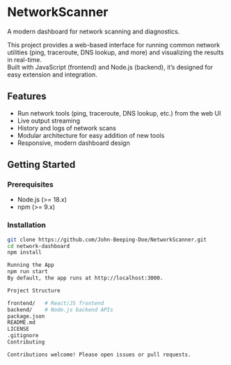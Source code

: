 # NetworkScanner

A modern dashboard for network scanning and diagnostics.

This project provides a web-based interface for running common network utilities (ping, traceroute, DNS lookup, and more) and visualizing the results in real-time.  
Built with JavaScript (frontend) and Node.js (backend), it’s designed for easy extension and integration.

## Features

- Run network tools (ping, traceroute, DNS lookup, etc.) from the web UI
- Live output streaming
- History and logs of network scans
- Modular architecture for easy addition of new tools
- Responsive, modern dashboard design

## Getting Started

### Prerequisites

- Node.js (>= 18.x)
- npm (>= 9.x)

### Installation

```bash
git clone https://github.com/John-Beeping-Doe/NetworkScanner.git
cd network-dashboard
npm install

Running the App
npm run start
By default, the app runs at http://localhost:3000.

Project Structure

frontend/   # React/JS frontend
backend/    # Node.js backend APIs
package.json
README.md
LICENSE
.gitignore
Contributing

Contributions welcome! Please open issues or pull requests.
